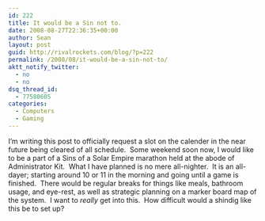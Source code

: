 ```yaml
---
id: 222
title: It would be a Sin not to.
date: 2008-08-27T22:36:35+00:00
author: Sean
layout: post
guid: http://rivalrockets.com/blog/?p=222
permalink: /2008/08/it-would-be-a-sin-not-to/
aktt_notify_twitter:
  - no
  - no
dsq_thread_id:
  - 77580605
categories:
  - Computers
  - Gaming
---
```

I&#8217;m writing this post to officially request a slot on the calender in the near future being cleared of all schedule.  Some weekend soon now, I would like to be a part of a Sins of a Solar Empire marathon held at the abode of Administrator Kit.  What I have planned is no mere all-nighter.  It is an all-dayer; starting around 10 or 11 in the morning and going until a game is finished.  There would be regular breaks for things like meals, bathroom usage, and eye-rest, as well as strategic planning on a marker board map of the system.  I want to _really_ get into this.  How difficult would a shindig like this be to set up?